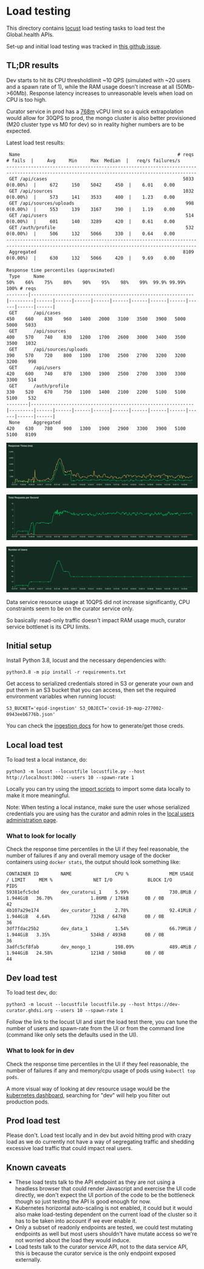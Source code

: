 # Load testing

This directory contains [locust](https://locust.io) load testing tasks to load test the Global.health APIs.

Set-up and initial load testing was tracked in [this github issue](https://github.com/globaldothealth/list/issues/1263).

## TL;DR results

Dev starts to hit its CPU thresholdlimit ~10 QPS (simulated with ~20 users and a spawn rate of 1), while the RAM usage doesn't increase at all (50Mb->60Mb). Response latency increases to unreasonable levels when load on CPU is too high.

Curator service in prod has a [768m](https://github.com/globaldothealth/list/blob/main/aws/curator.yaml#L174) vCPU limit so a quick extrapolation would allow for 30QPS to prod, the mongo cluster is also better provisioned (M20 cluster type vs M0 for dev) so in reality higher numbers are to be expected.

Latest load test results:

```text
 Name                                                          # reqs      # fails  |     Avg     Min     Max  Median  |   req/s failures/s
--------------------------------------------------------------------------------------------------------------------------------------------
 GET /api/cases                                                  5033     0(0.00%)  |     672     150    5042     450  |    6.01    0.00
 GET /api/sources                                                1032     0(0.00%)  |     573     141    3533     400  |    1.23    0.00
 GET /api/sources/uploads                                         998     0(0.00%)  |     553     139    3167     390  |    1.19    0.00
 GET /api/users                                                   514     0(0.00%)  |     601     140    3289     420  |    0.61    0.00
 GET /auth/profile                                                532     0(0.00%)  |     506     132    5066     330  |    0.64    0.00
--------------------------------------------------------------------------------------------------------------------------------------------
 Aggregated                                                      8109     0(0.00%)  |     630     132    5066     420  |    9.69    0.00

Response time percentiles (approximated)
 Type     Name                                                              50%    66%    75%    80%    90%    95%    98%    99%  99.9% 99.99%   100% # reqs
--------|------------------------------------------------------------|---------|------|------|------|------|------|------|------|------|------|------|------|
 GET      /api/cases                                                        450    660    830    960   1400   2000   3100   3500   3900   5000   5000   5033
 GET      /api/sources                                                      400    570    740    830   1200   1700   2600   3000   3400   3500   3500   1032
 GET      /api/sources/uploads                                              390    570    720    800   1100   1700   2500   2700   3200   3200   3200    998
 GET      /api/users                                                        420    600    740    870   1300   1900   2500   2700   3300   3300   3300    514
 GET      /auth/profile                                                     330    520    670    750   1100   1400   2100   2200   5100   5100   5100    532
--------|------------------------------------------------------------|---------|------|------|------|------|------|------|------|------|------|------|------|
 None     Aggregated                                                        420    630    780    900   1300   1900   2900   3300   3900   5100   5100   8109
 ```

![response time](screenshots/response_times_(ms)_1601386056.png)

![total reqs](screenshots/total_requests_per_second_1601386056.png)

![users](screenshots/number_of_users_1601386056.png)

Data service resource usage at 10QPS did not increase significantly, CPU constraints seem to be on the curator service only.

So basically: read-only traffic doesn't impact RAM usage much, curator service bottlenet is its CPU limits.

## Initial setup

Install Python 3.8, locust and the necessary dependencies with:

```shell
python3.8 -m pip install -r requirements.txt
```

Get access to serialized credentials stored in S3 or generate your own and put them in an S3 bucket that you can access, then set the required environment variables when running locust:

```shell
S3_BUCKET='epid-ingestion' S3_OBJECT='covid-19-map-277002-0943eeb6776b.json'
```

You can check the [ingestion docs](/ingestion/functions/README.md) for how to generate/get those creds.

## Local load test

To load test a local instance, do:

```shell
python3 -m locust --locustfile locustfile.py --host http://localhost:3002 --users 10 --spawn-rate 1
```

Locally you can try using the [import scripts](/data-serving/scripts/data-pipeline/README.md) to import some data locally to make it more meaningful.

Note: When testing a local instance, make sure the user whose serialized credentials you are using has the curator and admin roles in the [local users administration page](http://localhost:3002/users).

### What to look for locally

Check the response time percentiles in the UI if they feel reasonable, the number of failures if any and overall memory usage of the docker containers using `docker stats`, the output should look something like:

```text
CONTAINER ID        NAME                CPU %               MEM USAGE / LIMIT     MEM %               NET I/O             BLOCK I/O           PIDS
59381efc5cbd        dev_curatorui_1     5.99%               730.8MiB / 1.944GiB   36.70%              1.86MB / 176kB      0B / 0B             42
4b107a29e174        dev_curator_1       2.78%               92.41MiB / 1.944GiB   4.64%               732kB / 647kB       0B / 0B             36
3df7fdac25b2        dev_data_1          1.54%               66.79MiB / 1.944GiB   3.35%               534kB / 493kB       0B / 0B             36
3adfc5cf8fab        dev_mongo_1         198.09%             489.4MiB / 1.944GiB   24.58%              121kB / 580kB       0B / 0B             44
```

## Dev load test

To load test dev, do:

```shell
python3 -m locust --locustfile locustfile.py --host https://dev-curator.ghdsi.org --users 10 --spawn-rate 1
```

Follow the link to the locust UI and start the load test there, you can tune the number of users and spawn-rate from the UI or from the command line (command like only sets the defaults used in the UI).

### What to look for in dev

Check the response time percentiles in the UI if they feel reasonable, the number of failures if any and memory/cpu usage of pods using `kubectl top pods`.

A more visual way of looking at dev resource usage would be the [kubernetes dashboard](/aws/README.md#Kubernetes-dashboard), searching for "dev" will help you filter out production pods.

## Prod load test

Please don't. Load test locally and in dev but avoid hitting prod with crazy load as we do currently not have a way of segregating traffic and shedding excessive load traffic that could impact real users.

## Known caveats

- These load tests talk to the API endpoint as they are not using a headless browser that could render Javascript and exercise the UI code directly, we don't expect the UI portion of the code to be the bottleneck though so just testing the API is good enough for now.
- Kubernetes horizontal auto-scaling is not enabled, it could but it would also make load-testing dependent on the current load of the cluster so it has to be taken into account if we ever enable it.
- Only a subset of readonly endpoints are tested, we could test mutating endpoints as well but most users shouldn't have mutate access so we're not worried about the load they would induce.
- Load tests talk to the curator service API, not to the data service API, this is because the curator service is the only endpoint exposed externally.
